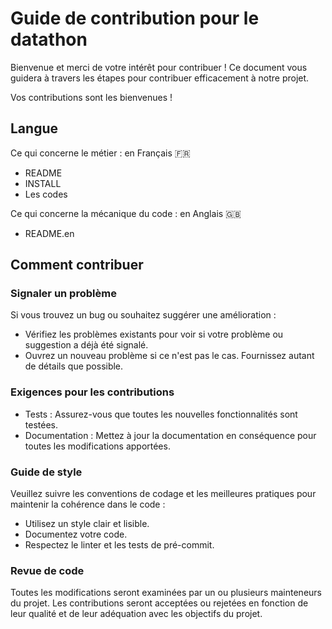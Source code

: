 # Guide de contribution pour le datathon 
Bienvenue et merci de votre intérêt pour contribuer ! Ce document vous guidera à travers les étapes pour contribuer efficacement à notre projet.

Vos contributions sont les bienvenues !

## Langue
Ce qui concerne le métier : en Français 🇫🇷
- README
- INSTALL
- Les codes

Ce qui concerne la mécanique du code : en Anglais 🇬🇧
- README.en

## Comment contribuer
### Signaler un problème
Si vous trouvez un bug ou souhaitez suggérer une amélioration :

- Vérifiez les problèmes existants pour voir si votre problème ou suggestion a déjà été signalé.
- Ouvrez un nouveau problème si ce n'est pas le cas. Fournissez autant de détails que possible.


### Exigences pour les contributions
- Tests : Assurez-vous que toutes les nouvelles fonctionnalités sont testées.
- Documentation : Mettez à jour la documentation en conséquence pour toutes les modifications apportées.

### Guide de style
Veuillez suivre les conventions de codage et les meilleures pratiques pour maintenir la cohérence dans le code :

- Utilisez un style clair et lisible.
- Documentez votre code.
- Respectez le linter et les tests de pré-commit.

### Revue de code
Toutes les modifications seront examinées par un ou plusieurs mainteneurs du projet. Les contributions seront acceptées ou rejetées en fonction de leur qualité et de leur adéquation avec les objectifs du projet.